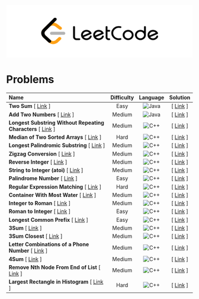 <div align="center">
  <img src="/.resource/leetcode_logo.png"/>
</div>

# Problems
|Name|Difficulty|Language|Solution|
|:---|:---:|:---:|:---:|
|<b>Two Sum</b> [ [Link](https://leetcode.com/problems/two-sum/) ]|Easy|![Java](https://img.shields.io/badge/Java-D14836.svg?&style=for-the-badge&logo=eclipseide&logoColor=white)|[ [Link](https://github.com/Glory-Day/Solutions/blob/leetcode/Leetcode/java/Two_Sum.java) ]|
|<b>Add Two Numbers</b> [ [Link](https://leetcode.com/problems/add-two-numbers/) ]|Medium|![Java](https://img.shields.io/badge/Java-D14836.svg?&style=for-the-badge&logo=eclipseide&logoColor=white)|[ [Link](https://github.com/Glory-Day/Solutions/blob/leetcode/Leetcode/java/Add_Two_Numbers.java) ]|
|<b>Longest Substring Without Repeating Characters</b> [ [Link](https://leetcode.com/problems/longest-substring-without-repeating-characters/) ]|Medium|![C++](https://img.shields.io/badge/C++-3178C6.svg?&style=for-the-badge&logo=Cplusplus&logoColor=white)|[ [Link](https://github.com/Glory-Day/Solutions/blob/leetcode/Leetcode/cpp/Longest_Substring_Without_Repeating_Characters.cpp) ]|
|<b>Median of Two Sorted Arrays</b> [ [Link](https://leetcode.com/problems/median-of-two-sorted-arrays/) ]|Hard|![C++](https://img.shields.io/badge/C++-3178C6.svg?&style=for-the-badge&logo=Cplusplus&logoColor=white)|[ [Link](https://github.com/Glory-Day/Solutions/blob/leetcode/Leetcode/cpp/Median_of_Two_Sorted_Arrays.cpp) ]|
|<b>Longest Palindromic Substring</b> [ [Link](https://leetcode.com/problems/longest-palindromic-substring/) ]|Medium|![C++](https://img.shields.io/badge/C++-3178C6.svg?&style=for-the-badge&logo=Cplusplus&logoColor=white)|[ [Link](https://github.com/Glory-Day/Solutions/blob/leetcode/Leetcode/cpp/Longest_Palindromic_Substring.cpp) ]|
|<b>Zigzag Conversion</b> [ [Link](https://leetcode.com/problems/zigzag-conversion/) ]|Medium|![C++](https://img.shields.io/badge/C++-3178C6.svg?&style=for-the-badge&logo=Cplusplus&logoColor=white)|[ [Link](https://github.com/Glory-Day/Solutions/blob/leetcode/Leetcode/cpp/Zigzag_Conversion.cpp) ]|
|<b>Reverse Integer</b> [ [Link](https://leetcode.com/problems/reverse-integer/) ]|Medium|![C++](https://img.shields.io/badge/C++-3178C6.svg?&style=for-the-badge&logo=Cplusplus&logoColor=white)|[ [Link](https://github.com/Glory-Day/Solutions/blob/leetcode/Leetcode/cpp/Reverse_Integer.cpp) ]|
|<b>String to Integer (atoi)</b> [ [Link](https://leetcode.com/problems/string-to-integer-atoi/) ]|Medium|![C++](https://img.shields.io/badge/C++-3178C6.svg?&style=for-the-badge&logo=Cplusplus&logoColor=white)|[ [Link](https://github.com/Glory-Day/Solutions/blob/leetcode/Leetcode/cpp/String_to_Integer_atoi.cpp) ]|
|<b>Palindrome Number</b> [ [Link](https://leetcode.com/problems/palindrome-number/) ]|Easy|![C++](https://img.shields.io/badge/C++-3178C6.svg?&style=for-the-badge&logo=Cplusplus&logoColor=white)|[ [Link](https://github.com/Glory-Day/Solutions/blob/leetcode/Leetcode/cpp/Palindrome_Number.cpp) ]|
|<b>Regular Expression Matching</b> [ [Link](https://leetcode.com/problems/regular-expression-matching/) ]|Hard|![C++](https://img.shields.io/badge/C++-3178C6.svg?&style=for-the-badge&logo=Cplusplus&logoColor=white)|[ [Link](https://github.com/Glory-Day/Solutions/blob/leetcode/Leetcode/cpp/Regular_Expression_Matching.cpp) ]|
|<b>Container With Most Water</b> [ [Link](https://leetcode.com/problems/container-with-most-water/) ]|Medium|![C++](https://img.shields.io/badge/C++-3178C6.svg?&style=for-the-badge&logo=Cplusplus&logoColor=white)|[ [Link](https://github.com/Glory-Day/Solutions/blob/leetcode/Leetcode/cpp/Container_With_Most_Water.cpp) ]|
|<b>Integer to Roman</b> [ [Link](https://leetcode.com/problems/integer-to-roman/) ]|Medium|![C++](https://img.shields.io/badge/C++-3178C6.svg?&style=for-the-badge&logo=Cplusplus&logoColor=white)|[ [Link](https://github.com/Glory-Day/Solutions/blob/leetcode/Leetcode/cpp/Integer_to_Roman.cpp) ]|
|<b>Roman to Integer</b> [ [Link](https://leetcode.com/problems/roman-to-integer/) ]|Easy|![C++](https://img.shields.io/badge/C++-3178C6.svg?&style=for-the-badge&logo=Cplusplus&logoColor=white)|[ [Link](https://github.com/Glory-Day/Solutions/blob/leetcode/Leetcode/cpp/Roman_to_Integer.cpp) ]|
|<b>Longest Common Prefix</b> [ [Link](https://leetcode.com/problems/longest-common-prefix/) ]|Easy|![C++](https://img.shields.io/badge/C++-3178C6.svg?&style=for-the-badge&logo=Cplusplus&logoColor=white)|[ [Link](https://github.com/Glory-Day/Solutions/blob/leetcode/Leetcode/cpp/Longest_Common_Prefix.cpp) ]|
|<b>3Sum</b> [ [Link](https://leetcode.com/problems/3sum/) ]|Medium|![C++](https://img.shields.io/badge/C++-3178C6.svg?&style=for-the-badge&logo=Cplusplus&logoColor=white)|[ [Link](https://github.com/Glory-Day/Solutions/blob/leetcode/Leetcode/cpp/3Sum.cpp) ]|
|<b>3Sum Closest</b> [ [Link](https://leetcode.com/problems/3sum-closest/) ]|Medium|![C++](https://img.shields.io/badge/C++-3178C6.svg?&style=for-the-badge&logo=Cplusplus&logoColor=white)|[ [Link](https://github.com/Glory-Day/Solutions/blob/leetcode/Leetcode/cpp/3Sum_Closest.cpp) ]|
|<b>Letter Combinations of a Phone Number</b> [ [Link](https://leetcode.com/problems/letter-combinations-of-a-phone-number/) ]|Medium|![C++](https://img.shields.io/badge/C++-3178C6.svg?&style=for-the-badge&logo=Cplusplus&logoColor=white)|[ [Link](https://github.com/Glory-Day/Solutions/blob/leetcode/Leetcode/cpp/Letter_Combinations_of_a_Phone_Number.cpp) ]|
|<b>4Sum</b> [ [Link](https://leetcode.com/problems/4sum/) ]|Medium|![C++](https://img.shields.io/badge/C++-3178C6.svg?&style=for-the-badge&logo=Cplusplus&logoColor=white)|[ [Link](https://github.com/Glory-Day/Solutions/blob/leetcode/Leetcode/cpp/4Sum.cpp) ]|
|<b>Remove Nth Node From End of List</b> [ [Link](https://leetcode.com/problems/remove-nth-node-from-end-of-list/) ]|Medium|![C++](https://img.shields.io/badge/C++-3178C6.svg?&style=for-the-badge&logo=Cplusplus&logoColor=white)|[ [Link](https://github.com/Glory-Day/Solutions/blob/leetcode/Leetcode/cpp/Remove_Nth_Node_From_End_of_List.cpp) ]|
|<b>Largest Rectangle in Histogram</b> [ [Link](https://leetcode.com/problems/largest-rectangle-in-histogram/) ]|Hard|![C++](https://img.shields.io/badge/C++-3178C6.svg?&style=for-the-badge&logo=Cplusplus&logoColor=white)|[ [Link](https://github.com/Glory-Day/Solutions/blob/leetcode/Leetcode/cpp/Largest_Rectangle_in_Histogram.cpp) ]|
